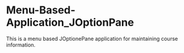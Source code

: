 # Menu-Based-Application_JOptionPane
This is a menu based JOptionePane application for maintaining course information.
